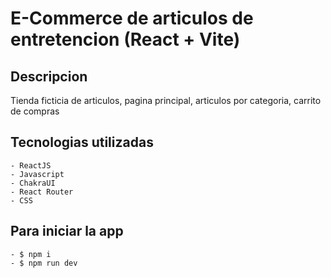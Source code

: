 # E-Commerce de articulos de entretencion (React + Vite)

## Descripcion
Tienda ficticia de articulos, pagina principal, articulos por categoria, carrito de compras

## Tecnologias utilizadas
    - ReactJS
    - Javascript
    - ChakraUI
    - React Router
    - CSS

## Para iniciar la app
    - $ npm i
    - $ npm run dev

